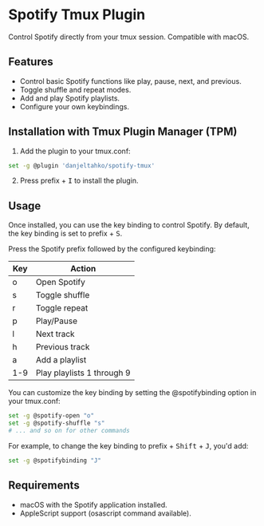 # Spotify Tmux Plugin
Control Spotify directly from your tmux session. Compatible with macOS.

## Features
* Control basic Spotify functions like play, pause, next, and previous.
* Toggle shuffle and repeat modes.
* Add and play Spotify playlists.
* Configure your own keybindings.

## Installation with Tmux Plugin Manager (TPM)
1. Add the plugin to your tmux.conf:
```bash
set -g @plugin 'danjeltahko/spotify-tmux'
```
2. Press prefix + <kbd>I</kbd> to install the plugin.

## Usage
Once installed, you can use the key binding to control Spotify. By default, the key binding is set to prefix + <kbd>S</kbd>.

Press the Spotify prefix followed by the configured keybinding:

| Key | Action                     |
|-----|----------------------------|
| o   | Open Spotify               |
| s   | Toggle shuffle             |
| r   | Toggle repeat              |
| p   | Play/Pause                 |
| l   | Next track                 |
| h   | Previous track             |
| a   | Add a playlist             |
| 1-9 | Play playlists 1 through 9 |

You can customize the key binding by setting the @spotifybinding option in your tmux.conf:

```bash
set -g @spotify-open "o"
set -g @spotify-shuffle "s"
# ... and so on for other commands
```
For example, to change the key binding to prefix + <kbd>Shift</kbd> + <kbd>J</kbd>, you'd add:

```bash
set -g @spotifybinding "J"
```
## Requirements
* macOS with the Spotify application installed.
* AppleScript support (osascript command available).

